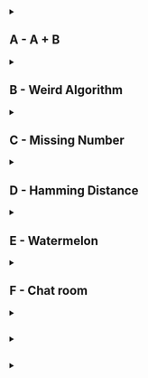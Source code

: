 <details>
<summary><h2>A - A + B</h2></summary>

Dado dos enteros \(A\) y \(B\), imprime la suma de ambos.

**Entrada:**

- Dos enteros \(A\) y \(B\) separados por un espacio.
- Restricciones: \(0 <= A, B <= 10^9\).

**Salida:**

- Un solo entero que representa la suma de \(A + B\).

**Ejemplos:**

```plaintext
Entrada:
1234 5678

Salida:
6912
```

```plaintext
Entrada:
1000000000 1000000000

Salida:
2000000000
```

</details>
<details>
<summary><h2>B - Weird Algorithm</h2></summary>

Dado un entero positivo \(n\), el algoritmo sigue las siguientes reglas:

- Si \(n\) es par, se divide entre 2.
- Si \(n\) es impar, se multiplica por 3 y se suma 1.

El proceso se repite hasta que \(n\) sea igual a 1.  
Tu tarea es simular y mostrar la secuencia completa.

**Entrada:**

- Un único entero \(n\).
- Restricciones: \(1 \leq n \leq 10^{6}\).

**Salida:**

- Una línea que contiene todos los valores de \(n\) durante la ejecución del algoritmo, separados por espacios.

  **Ejemplos:**

```plaintext
Entrada:
3

Salida:
3 10 5 16 8 4 2 1
```

```
Entrada:
6

Salida:
6 3 10 5 16 8 4 2 1s
```

</details>
<details>
<summary><h2>C - Missing Number</h2></summary>

You are given all numbers between \(1, 2, ..., n\) except one. Your task is to find the missing number.

**Input:**

- The first input line contains an integer \(n\).
- The second line contains \(n-1\) numbers. Each number is distinct and between \(1\) and \(n\) (inclusive).

**Constraints**: \(2 <= n <= 2\*10^5\).

**Output:**

- Print the missing number.

**Examples:**

```plaintext
Input:
5
2 3 1 5

Output:
4
```

</details>
<details>
<summary><h2>D - Hamming Distance</h2></summary>

You are given a positive integer N and two strings S and T, each of length N and consisting of lowercase English letters.

Find the Hamming distance between S and T. That is, find the number of integers i such that the 1<=i<=N and the i-th character of S is different from the i-th character of T.

**Constraints**

- 1 <= N <= 100
- N is an integer
- Each of S and T is a of legth N consisting of lowercase English letters.

**Input:**  
The input is given from Standard Input in the following format:

- N
- S
- T

**Output:**

- Print the Hamming distance.

**Examples:**

```plaintext 1
Input:
6
abcarc
agcahc

Output:
2
```

```plaintext 2
Input:
7
atcoder
contest

Output:
7
```

```plaintext 3
Input:
8
chokudai
chokudai

Output:
0
```

```plaintext 4
Input:
10
vexknuampx
vzxikuamlx

Output:
4
```

</details>

<details>
<summary><h2>E - Watermelon</h2></summary>

One hot summer day Pete and his friend Billy decided to buy a watermelon. They chose the biggest and the ripest one, in their opinion. After that, the watermelon was weighed, and the scales showed w kilos. They rushed home, dying of thirst, and decided to divide the berry, however they faced a hard problem.

Pete and Billy are great fans of even numbers that's why they want to divide the watermelon in such a way that each of the two parts weighs even number of kilos, at the same time it is not obligatory that the parts are equal. The boys are extremely tired and want to start their meal as soon as possible, that's why you should help them and find out, if they can divide the watermelon in the way they want. For sure, each of them should get a part of positive weight.

**Input:**

- The first (and the only) input line contains integer w (1<=w<=100), the weight of the watermelon bought by the boys.

**Output:**

Print `YES`, if the boys can divide the watermelon into two parts, each of them weighing even number of kilos; and `NO` in the opposite case.

**Examples:**

```plaintext
Input:
8

Output:
YES
```

**Note**
For example, the boys can divide the watermelon into two parts of 2 and 6 kilos respectively (another variant — two parts of 4 and 4 kilos).

</details>

<details>
<summary><h2>F - Chat room</h2></summary>
Vasya has recently learned to type and log on to the Internet. He immediately entered a chat room and decided to say hello to everybody. Vasya typed the word s. It is considered that Vasya managed to say hello if several letters can be deleted from the typed word so that it resulted in the word "hello". For example, if Vasya types the word "ahhellllloou", it will be considered that he said hello, and if he types "hlelo", it will be considered that Vasya got misunderstood and he didn't manage to say hello. Determine whether Vasya managed to say hello by the given word s.

**Input:**

- The first and only line contains the word s, which Vasya typed. This word consisits of small Latin letters, its length is no less that 1 and no more than 100 letters.

**Output:**

- If Vasya managed to say hello, print "YES", otherwise print "NO".

**Examples:**

```plaintext
Input:
ahhellllloou

Output:
YES
```

```plaintext
Input:
hlelo

Output:
NO
```

</details>

<details>
<summary><h2></h2></summary>

**Input:**

**Output:**

**Examples:**

```plaintext
Input:

Output:

```

**Note**

</details>
<details>
<summary><h2></h2></summary>

**Input:**

**Output:**

**Examples:**

```plaintext
Input:

Output:

```

**Note**

</details>
<details>
<summary><h2></h2></summary>

**Input:**

**Output:**

**Examples:**

```plaintext
Input:

Output:

```

**Note**

</details>
